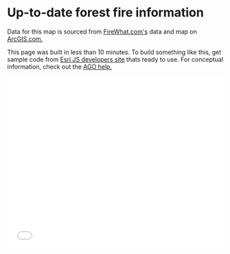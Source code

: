 # Up-to-date forest fire information
Data for this map is sourced from [FireWhat.com's](https://www.firewhat.com/) data and map on [ArcGIS.com.](https://www.arcgis.com/)

This page was built in less than 10 minutes. To build something like this, get sample code from [Esri JS developers site](https://developers.arcgis.com/javascript/3/jssamples/portal_embed_in_website.html) thats ready to use. For conceptual information, check out the [AGO help.](http://doc.arcgis.com/en/arcgis-online/share-maps/embed-maps-groups.htm)

<div class="col-md-8 embed-responsive embed-responsive-16by9">

<style>.embed-container {position: relative; padding-bottom: 80%; height: 0; max-width: 100%;} .embed-container iframe, .embed-container object, .embed-container iframe{position: absolute; top: 0; left: 0; width: 100%; height: 100%;} small{position: absolute; z-index: 40; bottom: 0; margin-bottom: -15px;}</style><div class="embed-container"><iframe width="500" height="400" frameborder="0" scrolling="no" marginheight="0" marginwidth="0" title="US Wildfire Activity Web Map" src="//www.arcgis.com/apps/Embed/index.html?webmap=df8bcc10430f48878b01c96e907a1fc3&amp;extent=-118.538,33.019,-115.904,34.8578&amp;zoom=true&amp;scale=true&amp;search=true&amp;searchextent=true&amp;details=true&amp;legendlayers=true&amp;active_panel=legend&amp;basemap_gallery=true&amp;disable_scroll=false&amp;theme=dark"></iframe></div>

</div>